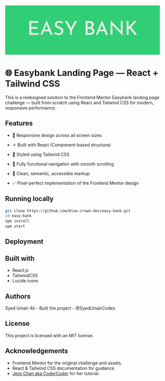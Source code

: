 ![Project banner](./public/banner.png)

# 🌐 Easybank Landing Page — React + Tailwind CSS

This is a redesigned solution to the Frontend Mentor Easybank landing page challenge — built from scratch using React and Tailwind CSS for modern, responsive performance.

## Features

- 📱 Responsive design across all screen sizes

- ⚛️ Built with React (Component-based structure)

- 🎨 Styled using Tailwind CSS

- 🔄 Fully functional navigation with smooth scrolling

- 📄 Clean, semantic, accessible markup

- ✅ Pixel-perfect implementation of the Frontend Mentor design

## Running locally

```bash
git clone https://github.com/blue-crown-dev/easy-bank.git
cd easy-bank
npm install
npm start
```

## Deployment

## Built with

- React.js
- TailwindCSS
- Lucide icons

## Authors

Syed Umair Ali - Built the project - @SyedUmairCodes

## License

This project is licensed with an MIT license.

## Acknowledgements

- Frontend Mentor for the original challenge and assets.
- React & Tailwind CSS documentation for guidance.
- [Jess Chan aka CoderCoder](https://coder-coder.com) for her tutorial.
